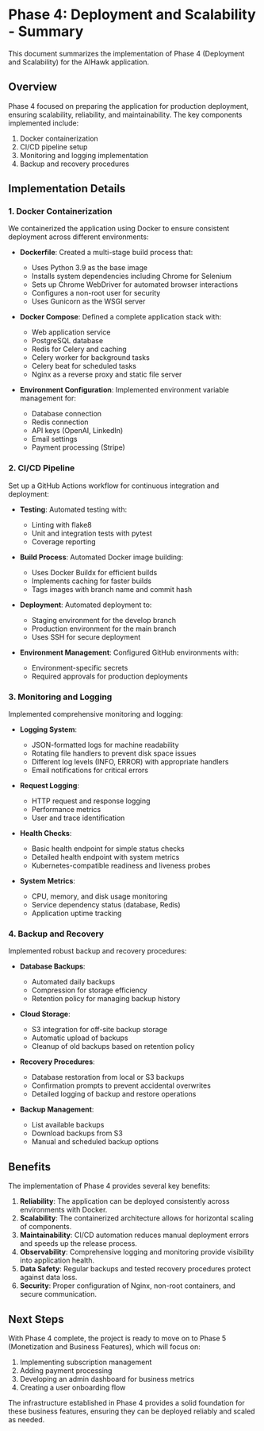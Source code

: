 # Phase 4: Deployment and Scalability - Summary

This document summarizes the implementation of Phase 4 (Deployment and Scalability) for the AIHawk application.

## Overview

Phase 4 focused on preparing the application for production deployment, ensuring scalability, reliability, and maintainability. The key components implemented include:

1. Docker containerization
2. CI/CD pipeline setup
3. Monitoring and logging implementation
4. Backup and recovery procedures

## Implementation Details

### 1. Docker Containerization

We containerized the application using Docker to ensure consistent deployment across different environments:

- **Dockerfile**: Created a multi-stage build process that:

  - Uses Python 3.9 as the base image
  - Installs system dependencies including Chrome for Selenium
  - Sets up Chrome WebDriver for automated browser interactions
  - Configures a non-root user for security
  - Uses Gunicorn as the WSGI server

- **Docker Compose**: Defined a complete application stack with:

  - Web application service
  - PostgreSQL database
  - Redis for Celery and caching
  - Celery worker for background tasks
  - Celery beat for scheduled tasks
  - Nginx as a reverse proxy and static file server

- **Environment Configuration**: Implemented environment variable management for:
  - Database connection
  - Redis connection
  - API keys (OpenAI, LinkedIn)
  - Email settings
  - Payment processing (Stripe)

### 2. CI/CD Pipeline

Set up a GitHub Actions workflow for continuous integration and deployment:

- **Testing**: Automated testing with:

  - Linting with flake8
  - Unit and integration tests with pytest
  - Coverage reporting

- **Build Process**: Automated Docker image building:

  - Uses Docker Buildx for efficient builds
  - Implements caching for faster builds
  - Tags images with branch name and commit hash

- **Deployment**: Automated deployment to:

  - Staging environment for the develop branch
  - Production environment for the main branch
  - Uses SSH for secure deployment

- **Environment Management**: Configured GitHub environments with:
  - Environment-specific secrets
  - Required approvals for production deployments

### 3. Monitoring and Logging

Implemented comprehensive monitoring and logging:

- **Logging System**:

  - JSON-formatted logs for machine readability
  - Rotating file handlers to prevent disk space issues
  - Different log levels (INFO, ERROR) with appropriate handlers
  - Email notifications for critical errors

- **Request Logging**:

  - HTTP request and response logging
  - Performance metrics
  - User and trace identification

- **Health Checks**:

  - Basic health endpoint for simple status checks
  - Detailed health endpoint with system metrics
  - Kubernetes-compatible readiness and liveness probes

- **System Metrics**:
  - CPU, memory, and disk usage monitoring
  - Service dependency status (database, Redis)
  - Application uptime tracking

### 4. Backup and Recovery

Implemented robust backup and recovery procedures:

- **Database Backups**:

  - Automated daily backups
  - Compression for storage efficiency
  - Retention policy for managing backup history

- **Cloud Storage**:

  - S3 integration for off-site backup storage
  - Automatic upload of backups
  - Cleanup of old backups based on retention policy

- **Recovery Procedures**:

  - Database restoration from local or S3 backups
  - Confirmation prompts to prevent accidental overwrites
  - Detailed logging of backup and restore operations

- **Backup Management**:
  - List available backups
  - Download backups from S3
  - Manual and scheduled backup options

## Benefits

The implementation of Phase 4 provides several key benefits:

1. **Reliability**: The application can be deployed consistently across environments with Docker.
2. **Scalability**: The containerized architecture allows for horizontal scaling of components.
3. **Maintainability**: CI/CD automation reduces manual deployment errors and speeds up the release process.
4. **Observability**: Comprehensive logging and monitoring provide visibility into application health.
5. **Data Safety**: Regular backups and tested recovery procedures protect against data loss.
6. **Security**: Proper configuration of Nginx, non-root containers, and secure communication.

## Next Steps

With Phase 4 complete, the project is ready to move on to Phase 5 (Monetization and Business Features), which will focus on:

1. Implementing subscription management
2. Adding payment processing
3. Developing an admin dashboard for business metrics
4. Creating a user onboarding flow

The infrastructure established in Phase 4 provides a solid foundation for these business features, ensuring they can be deployed reliably and scaled as needed.
